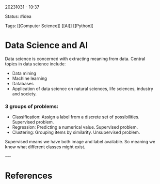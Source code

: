 20231031 - 10:37

Status: #idea

Tags: [[Computer Science]] [[AI]] [[Python]]

# Data Science and AI
Data science is concerned with extracting meaning from data. Central topics in data science include: 
* Data mining
* Machine learning 
* Databases
* Application of data science on natural sciences, life sciences, industry and society. 

### 3 groups of problems: 
* Classification: Assign a label from a discrete set of possibilities. Supervised problem. 
* Regression: Predicting a numerical value. Supervised problem.
* Clustering: Grouping items by similarity. Unsupervised problem. 

Supervised means we have both image and label available. So meaning we know what different classes might exist. 






\-\-\-
# References